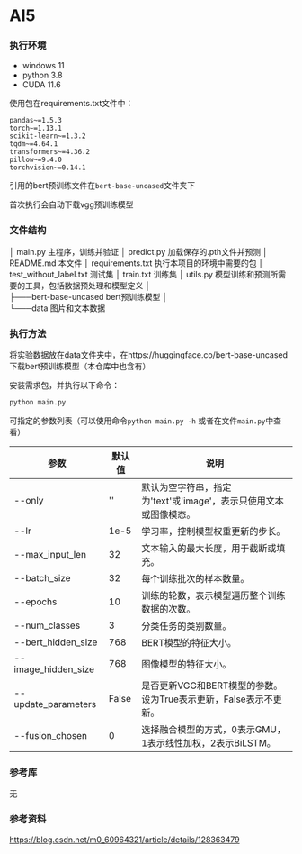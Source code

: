 # AI5

### 执行环境

- windows 11
- python 3.8
- CUDA 11.6

使用包在requirements.txt文件中：

```
pandas~=1.5.3
torch~=1.13.1
scikit-learn~=1.3.2
tqdm~=4.64.1
transformers~=4.36.2
pillow~=9.4.0
torchvision~=0.14.1
```

引用的bert预训练文件在`bert-base-uncased`文件夹下

首次执行会自动下载vgg预训练模型

### 文件结构

│   main.py			    			主程序，训练并验证
│   predict.py						加载保存的.pth文件并预测
│   README.md					本文件
│   requirements.txt			执行本项目的环境中需要的包
│   test_without_label.txt	测试集
│   train.txt							训练集
│   utils.py							 模型训练和预测所需要的工具，包括数据预处理和模型定义
│   
├───bert-base-uncased	bert预训练模型
│   
└───data							图片和文本数据

### 执行方法

将实验数据放在data文件夹中，在https://huggingface.co/bert-base-uncased下载bert预训练模型（本仓库中也含有）

安装需求包，并执行以下命令：

```bash
python main.py
```

可指定的参数列表（可以使用命令`python main.py -h` 或者在文件`main.py`中查看）

| 参数                | 默认值 | 说明                                                         |
| ------------------- | ------ | ------------------------------------------------------------ |
| --only              | ''     | 默认为空字符串，指定为'text'或'image'，表示只使用文本或图像模态。 |
| --lr                | 1e-5   | 学习率，控制模型权重更新的步长。                             |
| --max_input_len     | 32     | 文本输入的最大长度，用于截断或填充。                         |
| --batch_size        | 32     | 每个训练批次的样本数量。                                     |
| --epochs            | 10     | 训练的轮数，表示模型遍历整个训练数据的次数。                 |
| --num_classes       | 3      | 分类任务的类别数量。                                         |
| --bert_hidden_size  | 768    | BERT模型的特征大小。                                         |
| --image_hidden_size | 768    | 图像模型的特征大小。                                         |
| --update_parameters | False  | 是否更新VGG和BERT模型的参数。设为True表示更新，False表示不更新。 |
| --fusion_chosen     | 0      | 选择融合模型的方式，0表示GMU，1表示线性加权，2表示BiLSTM。   |


### 参考库

无

### 参考资料

https://blog.csdn.net/m0_60964321/article/details/128363479